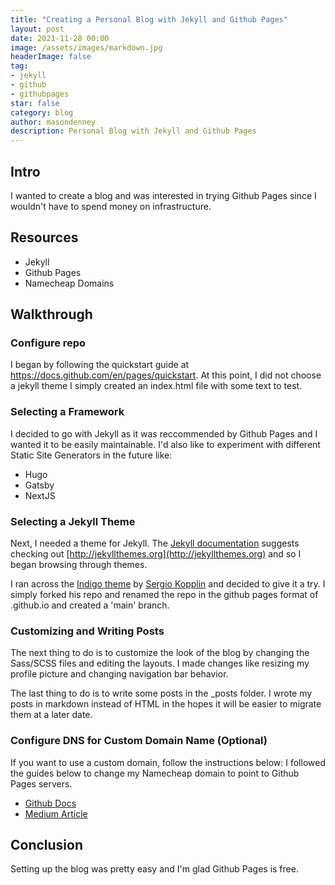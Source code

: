 ```yaml
---
title: "Creating a Personal Blog with Jekyll and Github Pages"
layout: post
date: 2021-11-28 00:00
image: /assets/images/markdown.jpg
headerImage: false
tag:
- jekyll
- github
- githubpages
star: false
category: blog
author: masondenney
description: Personal Blog with Jekyll and Github Pages
---
```


## Intro
I wanted to create a blog and was interested in trying Github Pages since I wouldn't have to spend money on infrastructure.

## Resources
- Jekyll
- Github Pages
- Namecheap Domains

## Walkthrough
### Configure repo
I began by following the quickstart guide at <https://docs.github.com/en/pages/quickstart>. At this point, I did not choose a jekyll theme I simply created an index.html file with some text to test.

### Selecting a Framework
I decided to go with Jekyll as it was reccommended by Github Pages and I wanted it to be easily maintainable.
I'd also like to experiment with different Static Site Generators in the future like:
- Hugo
- Gatsby
- NextJS

### Selecting a Jekyll Theme
Next, I needed a theme for Jekyll. The [Jekyll documentation](https://jekyllrb.com/resources/) suggests checking out [http://jekyllthemes.org](http://jekyllthemes.org) and so I began browsing through themes.

I ran across the [Indigo theme](http://jekyllthemes.org/themes/indigo/) by [Sergio Kopplin](https://github.com/sergiokopplin) and decided to give it a try. I simply forked his repo and renamed the repo in the github pages format of <username>.github.io and created a 'main' branch.

### Customizing and Writing Posts
The next thing to do is to customize the look of the blog by changing the Sass/SCSS files and editing the layouts. I made changes like resizing my profile picture and changing navigation bar behavior.

The last thing to do is to write some posts in the _posts folder. I wrote my posts in markdown instead of HTML in the hopes it will be easier to migrate them at a later date.

### Configure DNS for Custom Domain Name (Optional)
If you want to use a custom domain, follow the instructions below:
I followed the guides below to change my Namecheap domain to point to Github Pages servers.
- [Github Docs](https://docs.github.com/en/pages/configuring-a-custom-domain-for-your-github-pages-site/managing-a-custom-domain-for-your-github-pages-site)
- [Medium Article](https://hossainkhan.medium.com/using-custom-domain-for-github-pages-86b303d3918a)

## Conclusion
Setting up the blog was pretty easy and I'm glad Github Pages is free.